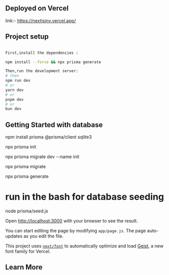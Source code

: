 ## Deployed on Vercel

link:- https://nextjsinv.vercel.app/ 


## Project setup 



```bash

First,install the dependencies :

npm install --force && npx prisma generate

Then,run the development server:
# then
npm run dev
# or
yarn dev
# or
pnpm dev
# or
bun dev
```


## Getting Started with database

npm install prisma @prisma/client sqlite3

npx prisma init

npx prisma migrate dev --name init

npx prisma migrate

npx prisma generate
# run in the bash for database seeding
node prisma/seed.js






Open [http://localhost:3000](http://localhost:3000) with your browser to see the result.

You can start editing the page by modifying `app/page.js`. The page auto-updates as you edit the file.

This project uses [`next/font`](https://nextjs.org/docs/app/building-your-application/optimizing/fonts) to automatically optimize and load [Geist](https://vercel.com/font), a new font family for Vercel.

## Learn More





